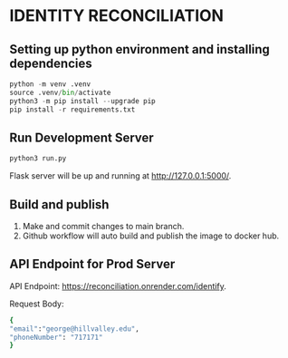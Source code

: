# IDENTITY RECONCILIATION
## Setting up python environment and installing dependencies
```py
python -m venv .venv
source .venv/bin/activate
python3 -m pip install --upgrade pip
pip install -r requirements.txt
```


## Run Development Server
```py
python3 run.py
```
Flask server will be up and running at http://127.0.0.1:5000/.

## Build and publish
1. Make and commit changes to main branch.
2. Github workflow will auto build and publish the image to docker hub.

## API Endpoint for Prod Server
API Endpoint: https://reconciliation.onrender.com/identify.

Request Body:
```sh
{
"email":"george@hillvalley.edu",
"phoneNumber": "717171"
}
```
